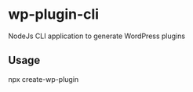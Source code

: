 # wp-plugin-cli

NodeJs CLI application to generate WordPress plugins

## Usage

npx create-wp-plugin
